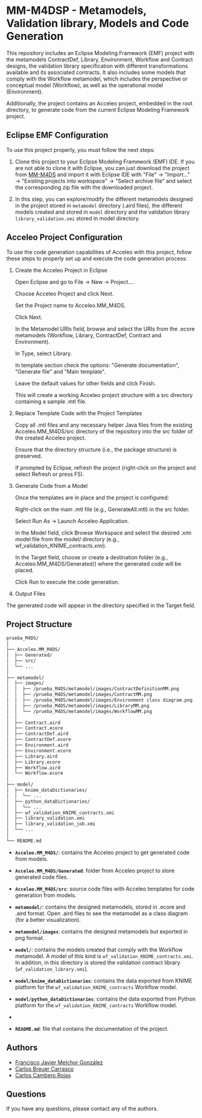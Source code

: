 
# MM-M4DSP - Metamodels, Validation library, Models and Code Generation

This repository includes an Eclipse Modeling Framework (EMF) project with the metamodels ContractDef, Library, Environment, Workflow and Contract designs, the validation library specification with different transformations available and its associated contracts. It also includes some models that comply with the Workflow metamodel, which includes the perspective or conceptual model (Workflow), as well as the operational model (Environment).

Additionally, the project contains an Acceleo project, embedded in the root directory, to generate code from the current Eclipse Modeling Framework project.


## Eclipse EMF Configuration

To use this project properly, you must follow the next steps:

1. Clone this project to your Eclipse Modeling Framework (EMF) IDE. If you are not able to clone it with Eclipse, you can just download the project from [MM-M4DS](https://github.com/i3uex/MM-M4DS) and import it with Eclipse IDE with "File" → "Import..." → "Existing projects into workspace" → "Select archive file" and select the corresponding zip file with the downloaded project.

2. In this step, you can explore/modify the different metamodels designed in the project stored in `metamodel` directory (.aird files), the different models created and stored in `model` directory and the validation library `library_validation.xmi` stored in model directory.

## Acceleo Project Configuration

To use the code generation capabilities of Acceleo with this project, follow these steps to properly set up and execute the code generation process:

1. Create the Acceleo Project in Eclipse

    Open Eclipse and go to File → New → Project....

    Choose Acceleo Project and click Next.

    Set the Project name to Acceleo.MM_M4DS.

    Click Next.

    In the Metamodel URIs field, browse and select the URIs from the .ecore metamodels (Workflow, Library, ContractDef, Contract and Environment).

    In Type, select Library.
    
    In template section check the options: "Generate documentation", "Generate file" and "Main template".

    Leave the default values for other fields and click Finish.

    This will create a working Acceleo project structure with a src directory containing a sample .mtl file.

2. Replace Template Code with the Project Templates

    Copy all .mtl files and any necessary helper Java files from the existing Acceleo.MM_M4DS/src directory of the repository into the src folder of the created Acceleo project.

    Ensure that the directory structure (i.e., the package structure) is preserved.

    If prompted by Eclipse, refresh the project (right-click on the project and select Refresh or press F5).

3. Generate Code from a Model

    Once the templates are in place and the project is configured:

    Right-click on the main .mtl file (e.g., GenerateAll.mtl) in the src folder.

    Select Run As → Launch Acceleo Application.

    In the Model field, click Browse Workspace and select the desired .xmi model file from the model/ directory (e.g., wf_validation_KNIME_contracts.xmi).

    In the Target field, choose or create a destination folder (e.g., Acceleo.MM_M4DS/Generated/) where the generated code will be placed.

    Click Run to execute the code generation.

4. Output Files

The generated code will appear in the directory specified in the Target field. 



## Project Structure
```bash
prueba_M4DS/
│
├── Acceleo.MM_M4DS/
│  ├── Generated/
│  ├── src/
│  └── ...
│
├── metamodel/
│  ├── images/
│  │  ├── /prueba_M4DS/metamodel/images/ContractDefinitionMM.png
│  │  ├── /prueba_M4DS/metamodel/images/ContractMM.png
│  │  ├── /prueba_M4DS/metamodel/images/Environment class diagram.png
│  │  ├── /prueba_M4DS/metamodel/images/LibraryMM.png
│  │  └── /prueba_M4DS/metamodel/images/WorkflowMM.png
│  │
│  ├── Contract.aird
│  ├── Contract.ecore
│  ├── ContractDef.aird
│  ├── ContractDef.ecore
│  ├── Environment.aird
│  ├── Environment.ecore
│  ├── Library.aird
│  ├── Library.ecore
│  ├── Workflow.aird
│  └── Workflow.ecore
│
├── model/
│  ├── knime_dataDictionaries/
│  │  └── ...
│  ├── python_dataDictionaries/
│  │  └── ...
│  ├── wf_validation_KNIME_contracts.xmi
│  ├── library_validation.xmi
│  ├── library_validation_job.xmi
│  └── ...
│
└── README.md
```

- **`Acceleo.MM_M4DS/`**: contains the Acceleo project to get generated code from models.
- **`Acceleo.MM_M4DS/Generated`**: folder from Acceleo project to store generated code files.
- **`Acceleo.MM_M4DS/src`**: source code files with Acceleo templates for code generation from models.


- **`metamodel/`**: contains the designed metamodels, stored in .ecore and .aird format. Open .aird files to see the metamodel as a class diagram (for a better visualization).
- **`metamodel/images`**: contains the designed metamodels but exported in png format.


- **`model/`**: contains the models created that comply with the Workflow metamodel. A model of this kind is `wf_validation_KNIME_contracts.xmi`. In addition, in this directory is stored the validation contract library (`wf_validation_library.xmi`).
- **`model/knime_dataDictionaries`**: contains the data exported from KNIME platform for the `wf_validation_KNIME_contracts` Workflow model.
- **`model/python_dataDictionaries`**: contains the data exported from Python platform for the `wf_validation_KNIME_contracts` Workflow model.
- 

- **`README.md`**: file that contains the documentation of the project.
  

## Authors

- [Francisco Javier Melchor González](https://www.github.com/franjmelchor)
- [Carlos Breuer Carrasco](https://www.github.com/carlosbc24)
- [Carlos Cambero Rojas](https://www.github.com/CCamberoR)


## Questions
If you have any questions, please contact any of the authors.
